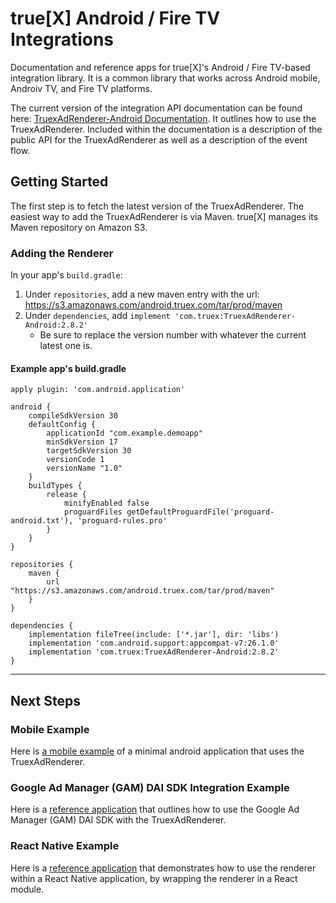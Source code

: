 # true[X] Android / Fire TV Integrations

Documentation and reference apps for true[X]'s Android / Fire TV-based integration library. It is a common library that works across Android mobile, Androiv TV, and Fire TV platforms.

The current version of the integration API documentation can be found here: [TruexAdRenderer-Android Documentation](DOCS.md). It outlines how to use the TruexAdRenderer. Included within the documentation is a description of the public API for the TruexAdRenderer as well as a description of the event flow.

## Getting Started

The first step is to fetch the latest version of the TruexAdRenderer. The easiest way to add the TruexAdRenderer is via Maven. true[X] manages its Maven repository on Amazon S3.

### Adding the Renderer

In your app's `build.gradle`:

1. Under `repositories`, add a new maven entry with the url: <https://s3.amazonaws.com/android.truex.com/tar/prod/maven>
2. Under `dependencies`, add `implement 'com.truex:TruexAdRenderer-Android:2.8.2'`
    * Be sure to replace the version number with whatever the current latest one is.

#### Example app's build.gradle

```
apply plugin: 'com.android.application'

android {
    compileSdkVersion 30
    defaultConfig {
        applicationId "com.example.demoapp"
        minSdkVersion 17
        targetSdkVersion 30
        versionCode 1
        versionName "1.0"
    }
    buildTypes {
        release {
            minifyEnabled false
            proguardFiles getDefaultProguardFile('proguard-android.txt'), 'proguard-rules.pro'
        }
    }
}

repositories {
    maven {
        url "https://s3.amazonaws.com/android.truex.com/tar/prod/maven"
    }
}

dependencies {
    implementation fileTree(include: ['*.jar'], dir: 'libs')
    implementation 'com.android.support:appcompat-v7:26.1.0'
    implementation 'com.truex:TruexAdRenderer-Android:2.8.2'
}
```

* * *

## Next Steps

### Mobile Example

Here is [a mobile example](https://github.com/socialvibe/truex-android-mobile-reference-app) of a minimal android application that uses the TruexAdRenderer.

### Google Ad Manager (GAM) DAI SDK Integration Example

Here is a [reference application](https://github.com/socialvibe/truex-android-google-ad-manager-reference-app) that outlines how to use the Google Ad Manager (GAM) DAI SDK with the TruexAdRenderer.

### React Native Example

Here is a [reference application](https://github.com/socialvibe/Tinkerbell) that demonstrates how to use the renderer within a React Native application, by wrapping the renderer in a React module.
